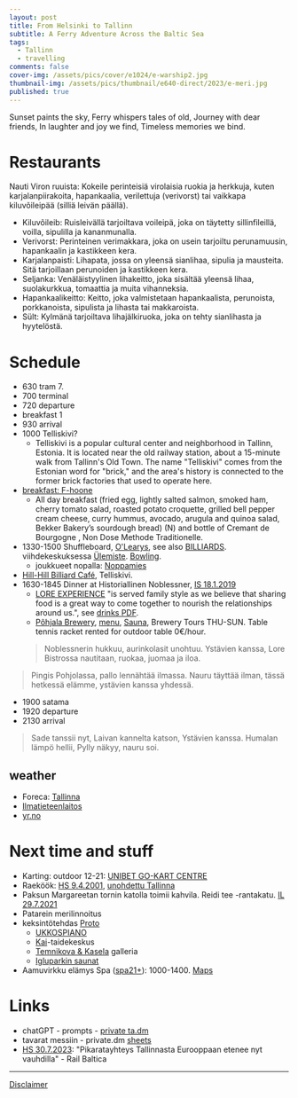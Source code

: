 ```yaml
---
layout: post
title: From Helsinki to Tallinn
subtitle: A Ferry Adventure Across the Baltic Sea
tags:
  - Tallinn
  - travelling
comments: false
cover-img: /assets/pics/cover/e1024/e-warship2.jpg
thumbnail-img: /assets/pics/thumbnail/e640-direct/2023/e-meri.jpg
published: true
---
```


Sunset paints the sky,
Ferry whispers tales of old,
Journey with dear friends,
In laughter and joy we find,
Timeless memories we bind.

# Restaurants

Nauti Viron ruuista: Kokeile perinteisiä virolaisia ruokia ja herkkuja, kuten karjalanpiirakoita, hapankaalia, verilettuja (verivorst) tai vaikkapa kiluvõileipää (silliä leivän päällä).

- Kiluvõileib: Ruisleivällä tarjoiltava voileipä, joka on täytetty sillinfileillä, voilla, sipulilla ja kananmunalla.
- Verivorst: Perinteinen verimakkara, joka on usein tarjoiltu perunamuusin, hapankaalin ja kastikkeen kera.
- Karjalanpaisti: Lihapata, jossa on yleensä sianlihaa, sipulia ja mausteita. Sitä tarjoillaan perunoiden ja kastikkeen kera.
- Seljanka: Venäläistyylinen lihakeitto, joka sisältää yleensä lihaa, suolakurkkua, tomaattia ja muita vihanneksia.
- Hapankaalikeitto: Keitto, joka valmistetaan hapankaalista, perunoista, porkkanoista, sipulista ja lihasta tai makkaroista.
- Sült: Kylmänä tarjoiltava lihajälkiruoka, joka on tehty sianlihasta ja hyytelöstä.

# Schedule

- 630 tram 7.
- 700 terminal
- 720 departure
- breakfast 1
- 930 arrival
- 1000 Telliskivi?
  - Telliskivi is a popular cultural center and neighborhood in Tallinn, Estonia. It is located near the old railway station, about a 15-minute walk from Tallinn's Old Town. The name "Telliskivi" comes from the Estonian word for "brick," and the area's history is connected to the former brick factories that used to operate here.
- [breakfast: F-hoone](http://www.fhoone.ee/en/breakfast/)
  - All day breakfast (fried egg, lightly salted salmon, smoked ham, cherry tomato salad, roasted potato croquette, grilled bell pepper cream cheese, curry hummus, avocado, arugula and quinoa salad, Bekker Bakery’s sourdough bread) (N) and bottle of Cremant de Bourgogne , Non Dose Methode Traditionelle.
- 1330-1500 Shuffleboard, [O'Learys](https://ee.olearys.club/kristiine/en/activities/shuffleboard_eng/), see also [BILLIARDS](https://ee.olearys.club/kristiine/en/activities/billiard_snooker/). viihdekeskuksessa [Ülemiste](https://visittallinn.ee/fin/matkailija/n%C3%A4e-koe/tekemist%C3%A4-tallinnassa/urheilu-seikkailu/180933/keilailu-olearysin-viihdekeskuksessa-ulemistessa). [Bowling](https://ee.olearys.club/kristiine/en/activities/bowling-game/).
  - joukkueet nopalla: [Noppamies](https://www.kirjasampo.fi/fi/kulsa/kauno%253Aateos_11327)
- [Hill-Hill Billiard Café](https://hillhill.ee/), Telliskivi.
- 1630-1845 Dinner at Historiallinen Noblessner, [IS 18.1.2019](https://www.is.fi/matkat/art-2000005970147.html)
  - [LORE EXPERIENCE](https://www.lorebistroo.ee/en/food-drinks/) "is served family style as we believe that sharing food is a great way to come together to nourish the relationships around us.", see [drinks PDF](https://www.lorebistroo.ee/wp-content/uploads/2023/07/LORE-joogilist-2023-vol10.pdf).
  - [Põhjala Brewery](https://pohjalabeer.com/), [menu](https://qr.pohjalabeer.com/index-en.html), [Sauna](https://pohjalabeer.com/taproom.html), Brewery Tours THU-SUN. Table tennis racket rented for outdoor table 0€/hour.
  > Noblessnerin hukkuu,
aurinkolasit unohtuu.
Ystävien kanssa,
Lore Bistrossa nautitaan,
ruokaa, juomaa ja iloa.

> Pingis Pohjolassa,
pallo lennähtää ilmassa.
Nauru täyttää ilman,
tässä hetkessä elämme,
ystävien kanssa yhdessä.
- 1900 satama
- 1920 departure
- 2130 arrival

> Sade tanssii nyt,
Laivan kannelta katson,
Ystävien kanssa.
Humalan lämpö hellii,
Pylly näkyy, nauru soi.

## weather

  - Foreca: [Tallinna](https://www.foreca.fi/Estonia/Tallinn)
  - [Ilmatieteenlaitos](https://en.ilmatieteenlaitos.fi/weather/estonia/tallinn)
  - [yr.no](https://www.yr.no/en/forecast/graph/2-588409/Estonia/Harju/Tallinna%20linn/Tallinn)

# Next time and stuff

- Karting: outdoor 12-21: [UNIBET GO-KART CENTRE](https://www.hobikart.ee/en/)
- Raeköök: [HS 9.4.2001](https://www.hs.fi/talous/art-2000003960762.html), [unohdettu Tallinna](https://todellinentallinna.blogspot.com/2014/06/tallinnan-unohdetut-baarit-yokerhot.html)
- Paksun Margareetan tornin katolla toimii kahvila. Reidi tee -rantakatu. [IL 29.7.2021](https://www.iltalehti.fi/viro/a/43b5f144-e3cc-4e5c-aa4a-e8075d1bf3ec)
- Patarein merilinnoitus
- keksintötehdas [Proto](https://prototehas.ee/fi/kotisivu/)
  - [UKKOSPIANO](https://prototehas.ee/fi/ukkospiano/)
  - [Kai](https://www.visittallinn.ee/fin/matkailija/n%C3%A4e-koe/tekemist%C3%A4-tallinnassa/n%C3%A4ht%C3%A4vyydet-museot/180074/kai-taidekeskus)-taidekeskus
  - [Temnikova & Kasela](https://www.visittallinn.ee/fin/matkailija/n%C3%A4e-koe/tekemist%C3%A4-tallinnassa/n%C3%A4ht%C3%A4vyydet-museot/177686/temnikova-kasela-galleria) galleria
  - [Igluparkin saunat](https://seura.fi/matkailu/tallinna-uudistui-nain-tuttu-kaupunkikohde-hellii-matkailijaa/)
- Aamuvirkku elämys Spa ([spa21+](https://elamusspa.ee/fi/spa21/)): 1000-1400. [Maps](https://www.google.com/maps/place/Mustam%C3%A4e+Elamus+Spa/@59.3998642,24.6646429,17z)

# Links

- chatGPT - prompts - [private ta.dm](https://docs.google.com/document/d/1n1Vl_3XI5mYtdwjpzkOmbijMq9S61ba18t5PttlT9xE/edit?usp=sharing)
- tavarat messiin - private.dm [sheets](https://docs.google.com/spreadsheets/d/19BkGyPCeYUFju6qmrPmDd3s-zcD2MNX5jRguvoorb1c/edit?usp=sharing)
- [HS 30.7.2023](https://www.hs.fi/ulkomaat/art-2000009731664.html): "Pikaratayhteys Tallinnasta Eurooppaan etenee nyt vauhdilla" - Rail Baltica

---

[Disclaimer](https://talonendm.github.io/disclaimer)

